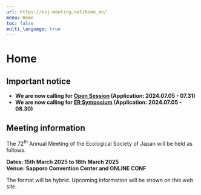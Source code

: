 ```yaml
---
url: https://esj-meeting.net/home_en/
menu: Home
toc: false
multi_language: true
---
```


# Home

## Important notice
- **We are now calling for [Open Session](opensession_en) (Application: 2024.07.05 - 07.31)**
- **We are now calling for [ER Symposium](ersympo_en) (Application: 2024.07.05 - 08.30)**

## Meeting information

The 72<sup>th</sup> Annual Meeting of the Ecological Society of Japan will be held as follows.

**Dates: 15th March 2025 to 18th March 2025**\
**Venue: Sapporo Convention Center and ONLINE CONF**

The format will be hybrid.
Upcoming information will be shown on this web site.